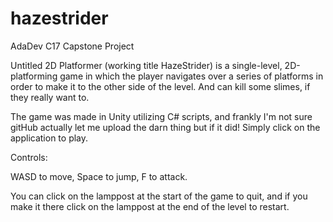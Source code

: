 # hazestrider
AdaDev C17 Capstone Project


Untitled 2D Platformer (working title HazeStrider) is a single-level, 2D-platforming game in which the player navigates over a series of platforms in order to make it to the other side of the level. And can kill some slimes, if they really want to.

The game was made in Unity utilizing C# scripts, and frankly I'm not sure gitHub actually let me upload the darn thing but if it did! Simply click on the application to play. 

Controls:

WASD to move, Space to jump, F to attack. 

You can click on the lamppost at the start of the game to quit, and if you make it there click on the lamppost at the end of the level to restart.
